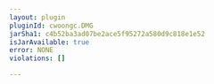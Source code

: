 ```yaml
---
layout: plugin
pluginId: cwoongc.DMG
jarSha1: c4b52ba3ad07be2ace5f95272a580d9c818e1e52
isJarAvailable: true
error: NONE
violations: []

---
```

